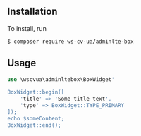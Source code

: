 Installation
-
To install, run
```
$ composer require ws-cv-ua/adminlte-box
```

Usage
-
```php
use \wscvua\adminltebox\BoxWidget'
 
BoxWidget::begin([
    'title' => 'Some title text',
    'type' => BoxWidget::TYPE_PRIMARY
]);
echo $someContent;
BoxWidget::end();
```